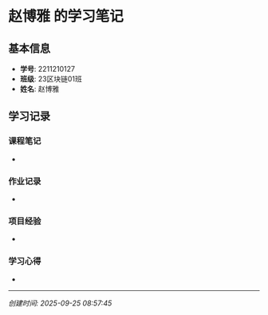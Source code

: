 # 赵博雅 的学习笔记

## 基本信息
- **学号**: 2211210127
- **班级**: 23区块链01班
- **姓名**: 赵博雅

## 学习记录

### 课程笔记
- 

### 作业记录
- 

### 项目经验
- 

### 学习心得
- 

---
*创建时间: 2025-09-25 08:57:45*
